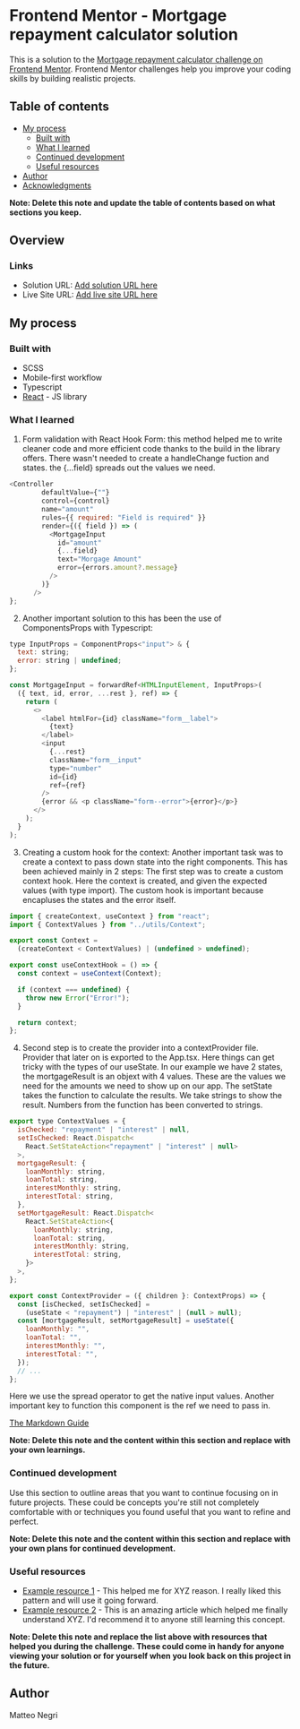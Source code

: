 # Frontend Mentor - Mortgage repayment calculator solution

This is a solution to the [Mortgage repayment calculator challenge on Frontend Mentor](https://www.frontendmentor.io/challenges/mortgage-repayment-calculator-Galx1LXK73). Frontend Mentor challenges help you improve your coding skills by building realistic projects.

## Table of contents

- [My process](#my-process)
  - [Built with](#built-with)
  - [What I learned](#what-i-learned)
  - [Continued development](#continued-development)
  - [Useful resources](#useful-resources)
- [Author](#author)
- [Acknowledgments](#acknowledgments)

**Note: Delete this note and update the table of contents based on what sections you keep.**

## Overview

### Links

- Solution URL: [Add solution URL here](https://your-solution-url.com)
- Live Site URL: [Add live site URL here](https://your-live-site-url.com)

## My process

### Built with

- SCSS
- Mobile-first workflow
- Typescript
- [React](https://reactjs.org/) - JS library

### What I learned

1. Form validation with React Hook Form:
   this method helped me to write cleaner code and more efficient code thanks to the build in the library offers. There wasn't needed to create a handleChange fuction and states. the {...field} spreads out the values we need.

```js
<Controller
        defaultValue={""}
        control={control}
        name="amount"
        rules={{ required: "Field is required" }}
        render={({ field }) => (
          <MortgageInput
            id="amount"
            {...field}
            text="Morgage Amount"
            error={errors.amount?.message}
          />
        )}
      />
};
```

2. Another important solution to this has been the use of ComponentsProps with Typescript:

```js
type InputProps = ComponentProps<"input"> & {
  text: string;
  error: string | undefined;
};

const MortgageInput = forwardRef<HTMLInputElement, InputProps>(
  ({ text, id, error, ...rest }, ref) => {
    return (
      <>
        <label htmlFor={id} className="form__label">
          {text}
        </label>
        <input
          {...rest}
          className="form__input"
          type="number"
          id={id}
          ref={ref}
        />
        {error && <p className="form--error">{error}</p>}
      </>
    );
  }
);

```

3. Creating a custom hook for the context:
   Another important task was to create a context to pass down state into the right components. This has been achieved mainly in 2 steps:
   The first step was to create a custom context hook. Here the context is created, and given the expected values (with type import). The custom hook is important because encapluses the states and the error itself.

```js
import { createContext, useContext } from "react";
import { ContextValues } from "../utils/Context";

export const Context =
  (createContext < ContextValues) | (undefined > undefined);

export const useContextHook = () => {
  const context = useContext(Context);

  if (context === undefined) {
    throw new Error("Error!");
  }

  return context;
};
```

4. Second step is to create the provider into a contextProvider file. Provider that later on is exported to the App.tsx.
   Here things can get tricky with the types of our useState.
   In our example we have 2 states, the mortgageResult is an objext with 4 values. These are the values we need for the amounts we need to show up on our app.
   The setState takes the function to calculate the results. We take strings to show the result. Numbers from the function has been converted to strings.

```js
export type ContextValues = {
  isChecked: "repayment" | "interest" | null,
  setIsChecked: React.Dispatch<
    React.SetStateAction<"repayment" | "interest" | null>
  >,
  mortgageResult: {
    loanMonthly: string,
    loanTotal: string,
    interestMonthly: string,
    interestTotal: string,
  },
  setMortgageResult: React.Dispatch<
    React.SetStateAction<{
      loanMonthly: string,
      loanTotal: string,
      interestMonthly: string,
      interestTotal: string,
    }>
  >,
};

export const ContextProvider = ({ children }: ContextProps) => {
  const [isChecked, setIsChecked] =
    (useState < "repayment") | "interest" | (null > null);
  const [mortgageResult, setMortgageResult] = useState({
    loanMonthly: "",
    loanTotal: "",
    interestMonthly: "",
    interestTotal: "",
  });
  // ...
};
```

Here we use the spread operator to get the native input values.
Another important key to function this component is the ref we need to pass in.

[The Markdown Guide](https://www.markdownguide.org/)

**Note: Delete this note and the content within this section and replace with your own learnings.**

### Continued development

Use this section to outline areas that you want to continue focusing on in future projects. These could be concepts you're still not completely comfortable with or techniques you found useful that you want to refine and perfect.

**Note: Delete this note and the content within this section and replace with your own plans for continued development.**

### Useful resources

- [Example resource 1](https://www.example.com) - This helped me for XYZ reason. I really liked this pattern and will use it going forward.
- [Example resource 2](https://www.example.com) - This is an amazing article which helped me finally understand XYZ. I'd recommend it to anyone still learning this concept.

**Note: Delete this note and replace the list above with resources that helped you during the challenge. These could come in handy for anyone viewing your solution or for yourself when you look back on this project in the future.**

## Author

Matteo Negri
